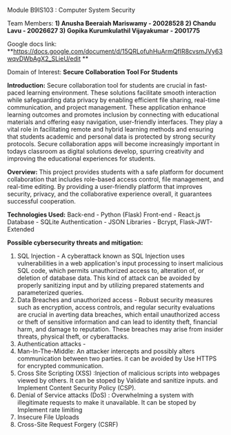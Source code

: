 Module B9IS103 : Computer System Security

Team Members:
**1) Anusha Beeraiah Mariswamy - 20028528
2) Chandu Lavu - 20026627
3) Gopika Kurumkulathil Vijayakumar - 2001775**

Google docs link:
**https://docs.google.com/document/d/15QRLofuhHuArmQfIR8cvsmJVy63wqvDWbAgX2_SLieU/edit **


Domain of Interest: 
**Secure Collaboration Tool For Students**

**Introduction:**
Secure collaboration tool for students are crucial in fast-paced learning environment. These solutions facilitate smooth interaction while safeguarding data privacy by enabling efficient file sharing, real-time communication, and project management. These application enhance learning outcomes and promotes inclusion by connecting with educational materials and offering easy navigation, user-friendly interfaces. They play a vital role in facilitating remote and hybrid learning methods and ensuring that students academic and personal data is protected by strong security protocols. Secure collaboration apps will become increasingly important in todays classroom as digital solutions develop, spurring creativity and improving the educational experiences for students.


**Overview:**
This project provides students with a safe platform for document collaboration that includes role-based access control, file management, and real-time editing. By providing a user-friendly platform that improves security, privacy, and the collaborative experience overall, it guarantees successful cooperation.

**Technologies Used:**
Back-end - Python (Flask) 
Front-end - React.js 
Database - SQLite 
Authentication - JSON
Libraries - Bcrypt, Flask-JWT-Extended

**Possible cybersecurity threats and mitigation:**
1) SQL Injection - A cyberattack known as SQL Injection uses vulnerabilities in a web application's input processing to insert malicious SQL code, which permits unauthorized access to, alteration of, or deletion of database data. This kind of attack can be avoided by properly sanitizing input and by utilizing prepared statements and parameterized queries.
2) Data Breaches and unauthorized access - Robust security measures such as encryption, access controls, and regular security evaluations are crucial in averting data breaches, which entail unauthorized access or theft of sensitive information and can lead to identity theft, financial harm, and damage to reputation. These breaches may arise from insider threats, physical theft, or cyberattacks.
3) Authentication attacks - 
4) Man-In-The-Middle: An attacker intercepts and possibly alters communication between two parties.
  it can be avoided by Use HTTPS for encrypted communication.
5) Cross Site Scripting (XSS) :Injection of malicious scripts into webpages viewed by others.
    It can be stoped by Validate and sanitize inputs. and Implement Content Security Policy (CSP).
7) Denial of Service attacks (DoS) : Overwhelming a system with illegitimate requests to make it unavailable.
   It can be stoped by Implement rate limiting
9) Insecure File Uploads
10) Cross-Site Request Forgery (CSRF)



